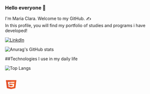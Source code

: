 ### Hello everyone 👋

I'm Maria Clara.
Welcome to my GitHub. ✍️ <br>
In this profile, you will find my portfolio of studies and programs i have developed!

[![Linkdln](https://img.shields.io/badge/LinkedIn-0077B5?style=for-the-badge&logo=linkedin&logoColor=white)](https://www.linkedin.com/in/maria-clara-marques-lino-65414026a)

![Anurag's GitHub stats](https://github-readme-stats.vercel.app/api?username=Maclalino&show_icons=true&theme=radical)

##Technologies I use in my daily life


![Top Langs](https://github-readme-stats.vercel.app/api/top-langs/?username=Maclalino&layout=donut-vertical)

<div style="display: inline_block"><br>
<img align="center" alt="Macla-HTML" height="30" width="40" src="https://raw.githubusercontent.com/devicons/devicon/master/icons/html5/html5-original.svg">


</div>
